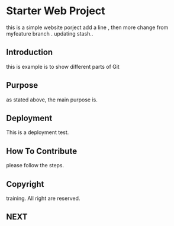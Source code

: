 # Starter Web Project
this is a simple website porject 
add a line , then more change from myfeature branch . 
updating stash.. 
## Introduction
this is example is to show different parts of Git 

## Purpose
as stated above, the main purpose is. 
## Deployment

This is a deployment test. 

## How To Contribute
please follow the steps. 

## Copyright
training.  All right are reserved. 

## NEXT 
